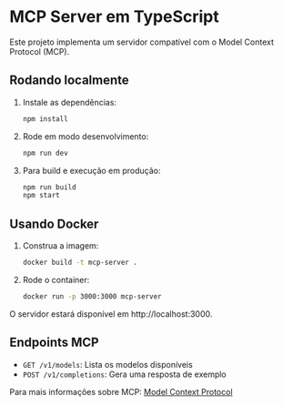 # MCP Server em TypeScript

Este projeto implementa um servidor compatível com o Model Context Protocol (MCP).

## Rodando localmente

1. Instale as dependências:
   ```bash
   npm install
   ```
2. Rode em modo desenvolvimento:
   ```bash
   npm run dev
   ```
3. Para build e execução em produção:
   ```bash
   npm run build
   npm start
   ```

## Usando Docker

1. Construa a imagem:
   ```bash
   docker build -t mcp-server .
   ```
2. Rode o container:
   ```bash
   docker run -p 3000:3000 mcp-server
   ```

O servidor estará disponível em http://localhost:3000.

## Endpoints MCP

- `GET /v1/models`: Lista os modelos disponíveis
- `POST /v1/completions`: Gera uma resposta de exemplo

Para mais informações sobre MCP: [Model Context Protocol](https://modelcontextprotocol.io/llms-full.txt)

